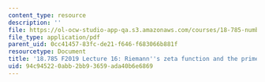 ```yaml
---
content_type: resource
description: ''
file: https://ol-ocw-studio-app-qa.s3.amazonaws.com/courses/18-785-number-theory-i-fall-2019/94c945220abb2bb93659ada40b6e6869_MIT18_785F19_lec16.pdf
file_type: application/pdf
parent_uid: 0cc41457-83fc-de21-f646-f683066b881f
resourcetype: Document
title: '18.785 F2019 Lecture 16: Riemann''s zeta function and the prime number theorem'
uid: 94c94522-0abb-2bb9-3659-ada40b6e6869
---
```

